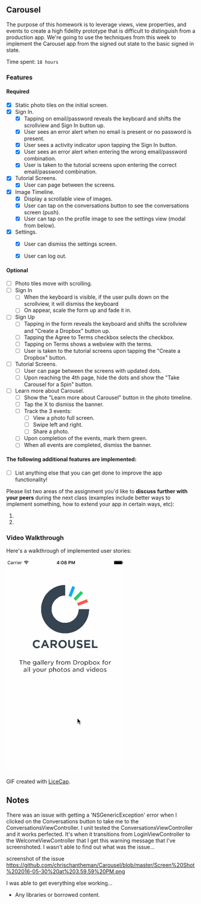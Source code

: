 ## Carousel

The purpose of this homework is to leverage views, view properties, and events to create a high fidelity prototype that is difficult to distinguish from a production app. We're going to use the techniques from this week to implement the Carousel app from the signed out state to the basic signed in state.

Time spent: `18 hours`

### Features

#### Required

- [x] Static photo tiles on the initial screen.
- [x] Sign In.
  - [x] Tapping on email/password reveals the keyboard and shifts the scrollview and Sign In button up.
  - [x] User sees an error alert when no email is present or no password is present.
  - [x] User sees a activity indicator upon tapping the Sign In button.
  - [x] User sees an error alert when entering the wrong email/password combination.
  - [x] User is taken to the tutorial screens upon entering the correct email/password combination.
- [x] Tutorial Screens.
  - [x] User can page between the screens.
- [x] Image Timeline.
  - [x] Display a scrollable view of images.
  - [x] User can tap on the conversations button to see the conversations screen (push).
  - [x] User can tap on the profile image to see the settings view (modal from below).
- [x] Settings.
  - [x] User can dismiss the settings screen.
  - [x] User can log out.



#### Optional

- [ ] Photo tiles move with scrolling.
- [ ] Sign In
  - [ ] When the keyboard is visible, if the user pulls down on the scrollview, it will dismiss the keyboard
  - [ ] On appear, scale the form up and fade it in.
- [ ] Sign Up
  - [ ] Tapping in the form reveals the keyboard and shifts the scrollview and "Create a Dropbox" button up.
  - [ ] Tapping the Agree to Terms checkbox selects the checkbox.
  - [ ] Tapping on Terms shows a webview with the terms.
  - [ ] User is taken to the tutorial screens upon tapping the "Create a Dropbox" button.
- [ ] Tutorial Screens.
  - [ ] User can page between the screens with updated dots.
  - [ ] Upon reaching the 4th page, hide the dots and show the "Take Carousel for a Spin" button.
- [ ] Learn more about Carousel.
  - [ ] Show the "Learn more about Carousel" button in the photo timeline.
  - [ ] Tap the X to dismiss the banner.
  - [ ] Track the 3 events:
    - [ ] View a photo full screen.
    - [ ] Swipe left and right.
    - [ ] Share a photo.
  - [ ] Upon completion of the events, mark them green.
  - [ ] When all events are completed, dismiss the banner.

#### The following **additional** features are implemented:

- [ ] List anything else that you can get done to improve the app functionality!

Please list two areas of the assignment you'd like to **discuss further with your peers** during the next class (examples include better ways to implement something, how to extend your app in certain ways, etc):

1. 
2. 

### Video Walkthrough 

Here's a walkthrough of implemented user stories:

<img src='https://github.com/chrischantheman/Carousel/blob/master/Carousel.gif' title='Video Walkthrough' width='' alt='Video Walkthrough' />

GIF created with [LiceCap](http://www.cockos.com/licecap/).

## Notes

There was an issue with getting a 'NSGenericException' error when I clicked on the Conversations button to take me to the ConversationsViewController. I unit tested the ConversationsViewController and it works perfected. It's when it transitions from LoginViewController to the WelcomeViewController that I get this warning message that I've screenshoted. I wasn't able to find out what was the issue...

screenshot of the issue
https://github.com/chrischantheman/Carousel/blob/master/Screen%20Shot%202016-05-30%20at%203.59.59%20PM.png

I was able to get everything else working...

* Any libraries or borrowed content.
